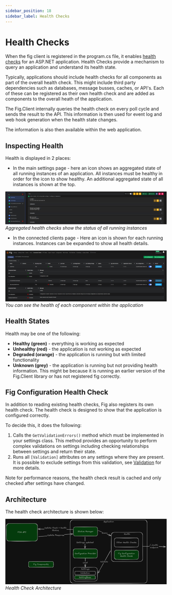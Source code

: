 ```yaml
---
sidebar_position: 18
sidebar_label: Health Checks
---
```


# Health Checks

When the fig client is registered in the program.cs file, it enables [health checks](https://learn.microsoft.com/en-us/aspnet/core/host-and-deploy/health-checks?view=aspnetcore-9.0) for an ASP.NET application. Health Checks provide a mechanism to query an application and understand its health state.

Typically, applications should include health checks for all components as part of the overall health check. This might include third party dependencies such as databases, message busses, caches, or API's. Each of these can be registered as their own health check and are added as components to the overall heath of the application.

The Fig.Client internally queries the health check on every poll cycle and sends the result to the API. This information is then used for event log and web hook generation when the health state changes.

The information is also then available within the web application.

## Inspecting Health

Health is displayed in 2 places:

- In the main settings page - here an icon shows an aggregated state of all running instances of an application. All instances must be healthy in order for the icon to show healthy. An additional aggregated state of all instances is shown at the top.

![Health Checks](../../static/img/health-checks-settings.png)  
*Aggregated health checks show the status of all running instances*

- In the connected clients page - Here an icon is shown for each running instances. Instances can be expanded to show all health details.

![alt text](../../static/img/health-checks-client.png)  
*You can see the health of each component within the application*

## Health States

Health may be one of the following:

- **Healthy (green)** - everything is working as expected
- **Unhealthy (red)** - the application is not working as expected
- **Degraded (orange)** - the application is running but with limited functionality
- **Unknown (grey)** - the application is running but not providing health information. This might be because it is running an earlier version of the Fig.Client library or has not registered fig correctly.

## Fig Configuration Health Check

In addition to reading existing health checks, Fig also registers its own health check. The health check is designed to show that the application is configured correctly.

To decide this, it does the following:

1. Calls the `GetValidationErrors()` method which must be implemented in your settings class. This method provides an opportunity to perform complex validations on settings including checking relationships between settings and return their state.
2. Runs all `[Validation]` attributes on any settings where they are present. It is possible to exclude settings from this validation, see [Validation](./settings-management/20-validation.md) for more details.

Note for performance reasons, the health check result is cached and only checked after settings have changed.

## Architecture

The health check architecture is shown below:

![architecture](../../static/img/fig-health-checks.excalidraw.png)  
*Health Check Architecture*
